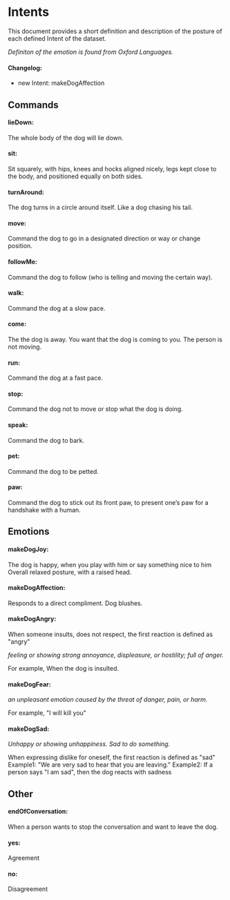 # Intents

This document provides a short definition and description of the posture of each defined Intent of the dataset.

*Definiton of the emotion is found from Oxford Languages.*

#### Changelog:

- new Intent: makeDogAffection


## Commands

#### lieDown:

The whole body of the dog will lie down.

#### sit:

Sit squarely, with hips, knees and hocks aligned nicely, legs kept close to the body, and positioned equally on both sides.

#### turnAround:

The dog turns in a circle around itself. Like a dog chasing his tail.

#### move:

Command the dog to go in a designated direction or way or change position.

#### followMe:

Command the dog to follow (who is telling and moving the certain way).

#### walk:

Command the dog at a slow pace.

#### come:

The the dog is away. You want that the dog is coming to you. The person is not moving.

#### run:

Command the dog at a fast pace.

#### stop:

Command the dog not to move or stop what the dog is doing.

#### speak:

Command the dog to bark.

#### pet:

Command the dog to be petted.


#### paw:

Command the dog to stick out its front paw, to present one’s paw for a handshake with a human.

## Emotions 

#### makeDogJoy:

The dog is happy, when you play with him or say something nice to him
Overall relaxed posture, with a raised head.

#### makeDogAffection:

Responds to a direct compliment. Dog blushes.

#### makeDogAngry:

When someone insults, does not respect, the first reaction is defined as "angry"

*feeling or showing strong annoyance, displeasure, or hostility; full of anger.*

For example, When the dog is insulted.


#### makeDogFear:

*an unpleasant emotion caused by the threat of danger, pain, or harm.*

For example, "I will kill you"

#### makeDogSad:

*Unhappy or showing unhappiness. Sad to do something.*

When expressing dislike for oneself, the first reaction is defined as "sad"
Example1: "We are very sad to hear that you are leaving."
Example2: If a person says "I am sad", then the dog reacts with sadness

## Other

#### endOfConversation:

When a person wants to stop the conversation and want to leave the dog.

#### yes:

Agreement

#### no:

Disagreement
